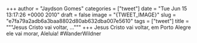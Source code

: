 
+++
author = "Jaydson Gomes"
categories = ["tweet"]
date = "Tue Jun 15 13:17:26 +0000 2010"
draft = false
image = "{TWEET_IMAGE}"
slug = "e7fa79a2adb6a3baa8802d80ab632dba007e5610"
tags = ["tweet"]
title = """Jesus Cristo vai voltar, ..."""
+++
Jesus Cristo vai voltar, em Porto Alegre ele vai morar, Aleluia! #WanderWildner
